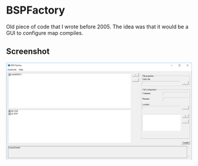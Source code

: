 # BSPFactory

Old piece of code that I wrote before 2005. The idea was that it would be a GUI to configure map compiles.

## Screenshot

![Screenshot](screenshot.png)
